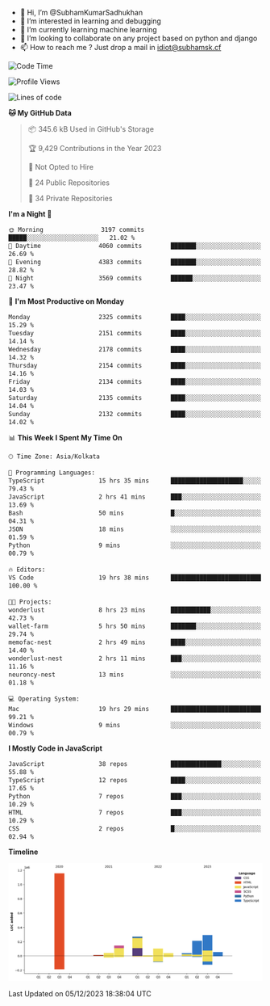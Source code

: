 - 👋 Hi, I’m @SubhamKumarSadhukhan
- 👀 I’m interested in learning and debugging
- 🌱 I’m currently learning machine learning
- 💞️ I’m looking to collaborate on any project based on python and django
- 📫 How to reach me ?
      Just drop a mail in idiot@subhamsk.cf

<!---
SubhamKumarSadhukhan/SubhamKumarSadhukhan is a ✨ special ✨ repository because its `README.md` (this file) appears on your GitHub profile.
You can click the Preview link to take a look at your changes.
--->


<!--START_SECTION:waka-->
![Code Time](http://img.shields.io/badge/Code%20Time-1%2C759%20hrs%2035%20mins-blue)

![Profile Views](http://img.shields.io/badge/Profile%20Views-0-blue)

![Lines of code](https://img.shields.io/badge/From%20Hello%20World%20I%27ve%20Written-2.4%20million%20lines%20of%20code-blue)

**🐱 My GitHub Data** 

> 📦 345.6 kB Used in GitHub's Storage 
 > 
> 🏆 9,429 Contributions in the Year 2023
 > 
> 🚫 Not Opted to Hire
 > 
> 📜 24 Public Repositories 
 > 
> 🔑 34 Private Repositories 
 > 
**I'm a Night 🦉** 

```text
🌞 Morning                3197 commits        █████░░░░░░░░░░░░░░░░░░░░   21.02 % 
🌆 Daytime                4060 commits        ███████░░░░░░░░░░░░░░░░░░   26.69 % 
🌃 Evening                4383 commits        ███████░░░░░░░░░░░░░░░░░░   28.82 % 
🌙 Night                  3569 commits        ██████░░░░░░░░░░░░░░░░░░░   23.47 % 
```
📅 **I'm Most Productive on Monday** 

```text
Monday                   2325 commits        ████░░░░░░░░░░░░░░░░░░░░░   15.29 % 
Tuesday                  2151 commits        ████░░░░░░░░░░░░░░░░░░░░░   14.14 % 
Wednesday                2178 commits        ████░░░░░░░░░░░░░░░░░░░░░   14.32 % 
Thursday                 2154 commits        ████░░░░░░░░░░░░░░░░░░░░░   14.16 % 
Friday                   2134 commits        ████░░░░░░░░░░░░░░░░░░░░░   14.03 % 
Saturday                 2135 commits        ████░░░░░░░░░░░░░░░░░░░░░   14.04 % 
Sunday                   2132 commits        ████░░░░░░░░░░░░░░░░░░░░░   14.02 % 
```


📊 **This Week I Spent My Time On** 

```text
🕑︎ Time Zone: Asia/Kolkata

💬 Programming Languages: 
TypeScript               15 hrs 35 mins      ████████████████████░░░░░   79.43 % 
JavaScript               2 hrs 41 mins       ███░░░░░░░░░░░░░░░░░░░░░░   13.69 % 
Bash                     50 mins             █░░░░░░░░░░░░░░░░░░░░░░░░   04.31 % 
JSON                     18 mins             ░░░░░░░░░░░░░░░░░░░░░░░░░   01.59 % 
Python                   9 mins              ░░░░░░░░░░░░░░░░░░░░░░░░░   00.79 % 

🔥 Editors: 
VS Code                  19 hrs 38 mins      █████████████████████████   100.00 % 

🐱‍💻 Projects: 
wonderlust               8 hrs 23 mins       ███████████░░░░░░░░░░░░░░   42.73 % 
wallet-farm              5 hrs 50 mins       ███████░░░░░░░░░░░░░░░░░░   29.74 % 
memofac-nest             2 hrs 49 mins       ████░░░░░░░░░░░░░░░░░░░░░   14.40 % 
wonderlust-nest          2 hrs 11 mins       ███░░░░░░░░░░░░░░░░░░░░░░   11.16 % 
neuroncy-nest            13 mins             ░░░░░░░░░░░░░░░░░░░░░░░░░   01.18 % 

💻 Operating System: 
Mac                      19 hrs 29 mins      █████████████████████████   99.21 % 
Windows                  9 mins              ░░░░░░░░░░░░░░░░░░░░░░░░░   00.79 % 
```

**I Mostly Code in JavaScript** 

```text
JavaScript               38 repos            ██████████████░░░░░░░░░░░   55.88 % 
TypeScript               12 repos            ████░░░░░░░░░░░░░░░░░░░░░   17.65 % 
Python                   7 repos             ███░░░░░░░░░░░░░░░░░░░░░░   10.29 % 
HTML                     7 repos             ███░░░░░░░░░░░░░░░░░░░░░░   10.29 % 
CSS                      2 repos             █░░░░░░░░░░░░░░░░░░░░░░░░   02.94 % 
```



**Timeline**

![Lines of Code chart](https://raw.githubusercontent.com/SubhamKumarSadhukhan/SubhamKumarSadhukhan/main/assets/bar_graph.png)


 Last Updated on 05/12/2023 18:38:04 UTC
<!--END_SECTION:waka-->
